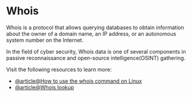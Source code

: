 # Whois

Whois is a protocol that allows querying databases to obtain information about the owner of a domain name, an IP address, or an autonomous system number on the Internet.

In the field of cyber security, Whois data is one of several components in passive reconnaissance and open-source intelligence(OSINT) gathering.

Visit the following resources to learn more:

- [@article@How to use the whois command on Linux](https://www.howtogeek.com/680086/how-to-use-the-whois-command-on-linux/)
- [@article@Whois lookup](https://www.whois.com/whois/)
